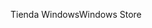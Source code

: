 <span data-ttu-id="3b359-101">Tienda Windows</span><span class="sxs-lookup"><span data-stu-id="3b359-101">Windows Store</span></span>